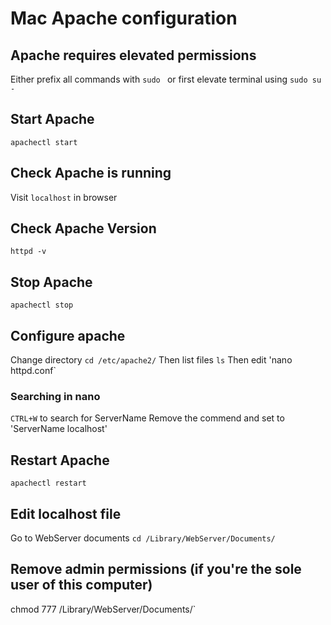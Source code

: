 # Mac Apache configuration
## Apache requires elevated permissions
Either prefix all commands with `sudo ` or first elevate terminal using `sudo su -`

## Start Apache
`apachectl start`

## Check Apache is running
Visit `localhost` in browser

## Check Apache Version
`httpd -v`

## Stop Apache
`apachectl stop`

## Configure apache
Change directory `cd /etc/apache2/`
Then list files `ls`
Then edit 'nano httpd.conf`

### Searching in nano
`CTRL+W` to search for ServerName
Remove the commend and set to 'ServerName localhost'

## Restart Apache
`apachectl restart`

## Edit localhost file
Go to WebServer documents
`cd /Library/WebServer/Documents/`

## Remove admin permissions (if you're the sole user of this computer)
chmod 777 /Library/WebServer/Documents/`


